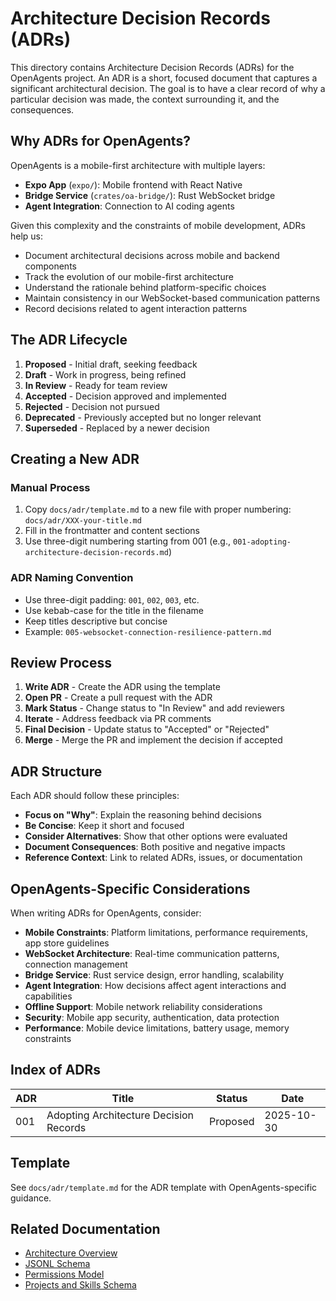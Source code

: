 # Architecture Decision Records (ADRs)

This directory contains Architecture Decision Records (ADRs) for the OpenAgents project. An ADR is a short, focused document that captures a significant architectural decision. The goal is to have a clear record of why a particular decision was made, the context surrounding it, and the consequences.

## Why ADRs for OpenAgents?

OpenAgents is a mobile-first architecture with multiple layers:
- **Expo App** (`expo/`): Mobile frontend with React Native
- **Bridge Service** (`crates/oa-bridge/`): Rust WebSocket bridge
- **Agent Integration**: Connection to AI coding agents

Given this complexity and the constraints of mobile development, ADRs help us:
- Document architectural decisions across mobile and backend components
- Track the evolution of our mobile-first architecture
- Understand the rationale behind platform-specific choices
- Maintain consistency in our WebSocket-based communication patterns
- Record decisions related to agent interaction patterns

## The ADR Lifecycle

1. **Proposed** - Initial draft, seeking feedback
2. **Draft** - Work in progress, being refined
3. **In Review** - Ready for team review
4. **Accepted** - Decision approved and implemented
5. **Rejected** - Decision not pursued
6. **Deprecated** - Previously accepted but no longer relevant
7. **Superseded** - Replaced by a newer decision

## Creating a New ADR

### Manual Process

1. Copy `docs/adr/template.md` to a new file with proper numbering: `docs/adr/XXX-your-title.md`
2. Fill in the frontmatter and content sections
3. Use three-digit numbering starting from 001 (e.g., `001-adopting-architecture-decision-records.md`)

### ADR Naming Convention

- Use three-digit padding: `001`, `002`, `003`, etc.
- Use kebab-case for the title in the filename
- Keep titles descriptive but concise
- Example: `005-websocket-connection-resilience-pattern.md`

## Review Process

1. **Write ADR** - Create the ADR using the template
2. **Open PR** - Create a pull request with the ADR
3. **Mark Status** - Change status to "In Review" and add reviewers
4. **Iterate** - Address feedback via PR comments
5. **Final Decision** - Update status to "Accepted" or "Rejected"
6. **Merge** - Merge the PR and implement the decision if accepted

## ADR Structure

Each ADR should follow these principles:

- **Focus on "Why"**: Explain the reasoning behind decisions
- **Be Concise**: Keep it short and focused
- **Consider Alternatives**: Show that other options were evaluated
- **Document Consequences**: Both positive and negative impacts
- **Reference Context**: Link to related ADRs, issues, or documentation

## OpenAgents-Specific Considerations

When writing ADRs for OpenAgents, consider:

- **Mobile Constraints**: Platform limitations, performance requirements, app store guidelines
- **WebSocket Architecture**: Real-time communication patterns, connection management
- **Bridge Service**: Rust service design, error handling, scalability
- **Agent Integration**: How decisions affect agent interactions and capabilities
- **Offline Support**: Mobile network reliability considerations
- **Security**: Mobile app security, authentication, data protection
- **Performance**: Mobile device limitations, battery usage, memory constraints

## Index of ADRs

<!-- This table will be updated as ADRs are added -->

| ADR | Title | Status | Date |
|-----|-------|--------|------|
| 001 | Adopting Architecture Decision Records | Proposed | 2025-10-30 |

## Template

See `docs/adr/template.md` for the ADR template with OpenAgents-specific guidance.

## Related Documentation

- [Architecture Overview](../ARCHITECTURE.md)
- [JSONL Schema](../exec-jsonl-schema.md)
- [Permissions Model](../permissions.md)
- [Projects and Skills Schema](../projects-and-skills-schema.md)